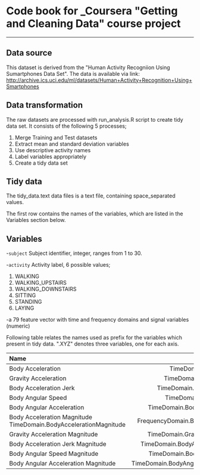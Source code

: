 # Code book for _Coursera "Getting and Cleaning Data" course project
---

## Data source
This dataset is derived from the "Human Activity Recogniion Using Sumartphones Data Set". 
The data is available via link: http://archive.ics.uci.edu/ml/datasets/Human+Activity+Recognition+Using+Smartphones

## Data transformation
The raw datasets are processed with run_analysis.R script to create tidy data set.
It consists of the following 5 processes;
1. Merge Training and Test datasets  
1. Extract mean and standard deviation variables  
1. Use descriptive activity names  
1. Label variables appropriately  
1. Create a tidy data set  

## Tidy data
The tidy_data.text data files is a text file, containing space_separated values.

The first row contains the names of the variables, which are listed in the Variables section below.

## Variables
-`subject`
Subject identifier, integer, ranges from 1 to 30.
  
-`activity`
Activity label, 6 possible values;
  1. WALKING
  1. WALKING_UPSTAIRS
  1. WALKING_DOWNSTAIRS
  1. SITTING
  1. STANDING
  1. LAYING
  
-a 79 feature vector with time and frequency domains and signal variables (numeric)

Following table relates the names used as prefix for the variables which present in tidy data. ".XYZ" denotes three variables, one for each axis.

|Name|Time domain|Frequency domain|
|:-----------|------------:|:------------:|
|Body Acceleration|TimeDomain.BodyAcceleration.XYZ|FrequencyDomain.BodyAcceleration.XYZ|
|Gravity Acceleration|TimeDomain.GravityAcceleration.XYZ|
|Body Acceleration Jerk|TimeDomain.BodyAccelerationJerk.XYZ|FrequencyDomain.BodyAccelerationJerk.XYZ|
|Body Angular Speed|TimeDomain.BodyAngularSpeed.XYZ|FrequencyDomain.BodyAngularSpeed.XYZ|
|Body Angular Acceleration|TimeDomain.BodyAngularAcceleration.XYZ|
|Body Acceleration Magnitude	TimeDomain.BodyAccelerationMagnitude|FrequencyDomain.BodyAccelerationMagnitude|
|Gravity Acceleration Magnitude|TimeDomain.GravityAccelerationMagnitude|
|Body Acceleration Jerk Magnitude|TimeDomain.BodyAccelerationJerkMagnitude|FrequencyDomain.BodyAccelerationJerkMagnitude|
|Body Angular Speed Magnitude|TimeDomain.BodyAngularSpeedMagnitude|FrequencyDomain.BodyAngularSpeedMagnitude|
|Body Angular Acceleration Magnitude|TimeDomain.BodyAngularAccelerationMagnitude|FrequencyDomain.BodyAngularAccelerationMagnitude
